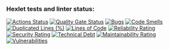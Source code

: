 ### Hexlet tests and linter status:
[![Actions Status](https://github.com/Saintly91/java-project-61/actions/workflows/hexlet-check.yml/badge.svg)](https://github.com/Saintly91/java-project-61/actions)
[![Quality Gate Status](https://sonarcloud.io/api/project_badges/measure?project=Saintly91_java-project-61&metric=alert_status)](https://sonarcloud.io/summary/new_code?id=Saintly91_java-project-61)
[![Bugs](https://sonarcloud.io/api/project_badges/measure?project=Saintly91_java-project-61&metric=bugs)](https://sonarcloud.io/summary/new_code?id=Saintly91_java-project-61)
[![Code Smells](https://sonarcloud.io/api/project_badges/measure?project=Saintly91_java-project-61&metric=code_smells)](https://sonarcloud.io/summary/new_code?id=Saintly91_java-project-61)
[![Duplicated Lines (%)](https://sonarcloud.io/api/project_badges/measure?project=Saintly91_java-project-61&metric=duplicated_lines_density)](https://sonarcloud.io/summary/new_code?id=Saintly91_java-project-61)
[![Lines of Code](https://sonarcloud.io/api/project_badges/measure?project=Saintly91_java-project-61&metric=ncloc)](https://sonarcloud.io/summary/new_code?id=Saintly91_java-project-61)
[![Reliability Rating](https://sonarcloud.io/api/project_badges/measure?project=Saintly91_java-project-61&metric=reliability_rating)](https://sonarcloud.io/summary/new_code?id=Saintly91_java-project-61)
[![Security Rating](https://sonarcloud.io/api/project_badges/measure?project=Saintly91_java-project-61&metric=security_rating)](https://sonarcloud.io/summary/new_code?id=Saintly91_java-project-61)
[![Technical Debt](https://sonarcloud.io/api/project_badges/measure?project=Saintly91_java-project-61&metric=sqale_index)](https://sonarcloud.io/summary/new_code?id=Saintly91_java-project-61)
[![Maintainability Rating](https://sonarcloud.io/api/project_badges/measure?project=Saintly91_java-project-61&metric=sqale_rating)](https://sonarcloud.io/summary/new_code?id=Saintly91_java-project-61)
[![Vulnerabilities](https://sonarcloud.io/api/project_badges/measure?project=Saintly91_java-project-61&metric=vulnerabilities)](https://sonarcloud.io/summary/new_code?id=Saintly91_java-project-61)
